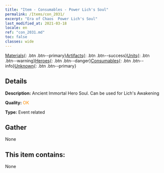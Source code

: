 ```yaml
---
title: "Item - Consumables - Power Lich's Soul"
permalink: /Items/con_2031/
excerpt: "Era of Chaos  Power Lich's Soul"
last_modified_at: 2021-03-18
locale: en
ref: "con_2031.md"
toc: false
classes: wide
---
```

 [Materials](/Items/){: .btn .btn--primary}[Artifacts](/Items/Artifacts/){: .btn .btn--success}[Units](/Items/Units/){: .btn .btn--warning}[Heroes](/Items/Heroes/){: .btn .btn--danger}[Consumables](/Items/Consumables/){: .btn .btn--info}[Unknown](/Items/Unknown/){: .btn .btn--primary}

## Details
 **Description:** Ancient Immortal Hero Soul. Can be used for Lich's Awakening

 **Quality:** <span style="color: #FF8C00">OK</span>

 **Type:** Event related

## Gather

  None

## This item contains:

  None

